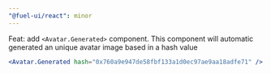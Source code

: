```yaml
---
"@fuel-ui/react": minor
---
```


Feat: add `<Avatar.Generated>` component. This component will automatic generated an unique avatar image based in a hash value

```jsx
<Avatar.Generated hash="0x760a9e947de58fbf133a1d0ec97ae9aa18adfe71" />
```
